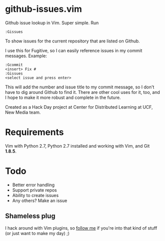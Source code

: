 github-issues.vim
=================

Github issue lookup in Vim. Super simple. Run
```
:Gissues
```
To show issues for the current repository that are listed on Github.

I use this for Fugitive, so I can easily reference issues in my commit messages. Example:
```
:Gcommit
<insert> Fix #
:Gissues
<select issue and press enter>
```

This will add the number and issue title to my commit message, so I don't have to dig around Github to find it. There are other cool uses for it, too, and I hope to make it more robust and complete in the future.

Created as a Hack Day project at Center for Distributed Learning at UCF, New Media team.

# Requirements

Vim with Python 2.7, Python 2.7 installed and working with Vim, and Git **1.8.5**.

# Todo
- Better error handling
- Support private repos
- Ability to create issues
- Any others? Make an issue

## Shameless plug

I hack around with Vim plugins, so [follow me](https://github.com/jaxbot) if you're into that kind of stuff (or just want to make my day) ;)
